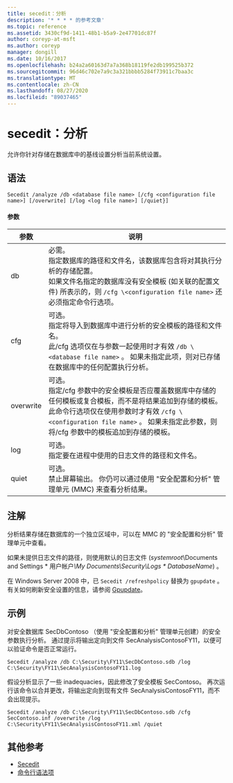 ```yaml
---
title: secedit：分析
description: '* * * * 的参考文章'
ms.topic: reference
ms.assetid: 3430cf9d-1411-48b1-b5a9-2e47701dc87f
author: coreyp-at-msft
ms.author: coreyp
manager: dongill
ms.date: 10/16/2017
ms.openlocfilehash: b24a2a60163d7a7a368b18119fe2db199525b372
ms.sourcegitcommit: 96d46c702e7a9c3a321bbbb5284f73911c7baa3c
ms.translationtype: MT
ms.contentlocale: zh-CN
ms.lasthandoff: 08/27/2020
ms.locfileid: "89037465"
---
```

# <a name="seceditanalyze"></a>secedit：分析



允许你针对存储在数据库中的基线设置分析当前系统设置。

## <a name="syntax"></a>语法

```
Secedit /analyze /db <database file name> [/cfg <configuration file name>] [/overwrite] [/log <log file name>] [/quiet}]
```

#### <a name="parameters"></a>参数

|参数|说明|
|---------|-----------|
|db|必需。</br>指定数据库的路径和文件名，该数据库包含将对其执行分析的存储配置。</br>如果文件名指定的数据库没有安全模板 (如关联的配置文件) 所表示的，则 `/cfg \<configuration file name>` 还必须指定命令行选项。|
|cfg|可选。</br>指定将导入到数据库中进行分析的安全模板的路径和文件名。</br>此/cfg 选项仅在与参数一起使用时才有效 `/db \<database file name>` 。 如果未指定此项，则对已存储在数据库中的任何配置执行分析。|
|overwrite|可选。</br>指定/cfg 参数中的安全模板是否应覆盖数据库中存储的任何模板或复合模板，而不是将结果追加到存储的模板。</br>此命令行选项仅在使用参数时才有效 `/cfg \<configuration file name>` 。 如果未指定此参数，则将/cfg 参数中的模板追加到存储的模板。|
|log|可选。</br>指定要在进程中使用的日志文件的路径和文件名。|
|quiet|可选。</br>禁止屏幕输出。 你仍可以通过使用 "安全配置和分析" 管理单元 (MMC) 来查看分析结果。|

## <a name="remarks"></a>注解

分析结果存储在数据库的一个独立区域中，可以在 MMC 的 "安全配置和分析" 管理单元中查看。

如果未提供日志文件的路径，则使用默认的日志文件 (*systemroot*\Documents and Settings \* 用户帐户<em>\My Documents\Security\Logs \* DatabaseName</em>) 。

在 Windows Server 2008 中，已 `Secedit /refreshpolicy` 替换为 `gpupdate` 。 有关如何刷新安全设置的信息，请参阅 [Gpupdate](gpupdate.md)。

## <a name="examples"></a>示例

对安全数据库 SecDbContoso （使用 "安全配置和分析" 管理单元创建）的安全参数执行分析。 通过提示将输出定向到文件 SecAnalysisContosoFY11，以便可以验证命令是否正常运行。
```
Secedit /analyze /db C:\Security\FY11\SecDbContoso.sdb /log C:\Security\FY11\SecAnalysisContosoFY11.log
```
假设分析显示了一些 inadequacies，因此修改了安全模板 SecContoso。 再次运行该命令以合并更改，将输出定向到现有文件 SecAnalysisContosoFY11，而不会出现提示。
```
Secedit /analyze /db C:\Security\FY11\SecDbContoso.sdb /cfg SecContoso.inf /overwrite /log C:\Security\FY11\SecAnalysisContosoFY11.xml /quiet
```

## <a name="additional-references"></a>其他参考

-   [Secedit](secedit.md)
- [命令行语法项](command-line-syntax-key.md)